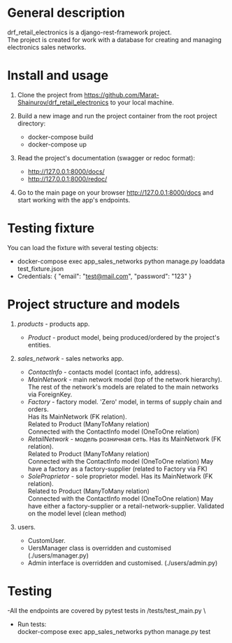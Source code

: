 # General description
drf_retail_electronics is a django-rest-framework project. \
The project is created for work with a database for creating and managing electronics sales networks.

# Install and usage
1. Clone the project from https://github.com/Marat-Shainurov/drf_retail_electronics to your local machine.

2. Build a new image and run the project container from the root project directory:
   - docker-compose build
   - docker-compose up

3. Read the project's documentation (swagger or redoc format):
   - http://127.0.0.1:8000/docs/
   - http://127.0.0.1:8000/redoc/

4. Go to the main page on your browser http://127.0.0.1:8000/docs and start working with the app's endpoints.


# Testing fixture
You can load the fixture with several testing objects:
  - docker-compose exec app_sales_networks python manage.py loaddata test_fixture.json
  - Credentials: 
    {
      "email": "test@mail.com",
      "password": "123"
    }

# Project structure and models
1. *products* - products app.
   - *Product* - product model, being produced/ordered by the project's entities.

2. *sales_network* - sales networks app.
   - *ContactInfo* - contacts model (contact info, address). 
   - *MainNetwork* - main network model (top of the network hierarchy).\
     The rest of the network's models are related to the main networks via ForeignKey.
   - *Factory* - factory model. 
     'Zero' model, in terms of supply chain and orders.\
     Has its MainNetwork (FK relation).\
     Related to Product (ManyToMany relation)\
     Connected with the ContactInfo model (OneToOne relation)
   - *RetailNetwork* - модель розничная сеть.
     Has its MainNetwork (FK relation).\
     Related to Product (ManyToMany relation)\
     Connected with the ContactInfo model (OneToOne relation)
     May have a factory as a factory-supplier (related to Factory via FK)
   - *SoleProprietor* - sole proprietor model.
    Has its MainNetwork (FK relation).\
     Related to Product (ManyToMany relation)\
     Connected with the ContactInfo model (OneToOne relation)
     May have either a factory-supplier or a retail-network-supplier. Validated on the model level (clean method)

3. users.
   - CustomUser.
   - UersManager class is overridden and customised (./users/manager.py)
   - Admin interface is overridden and customised. (./users/admin.py)

# Testing
-All the endpoints are covered by pytest tests in /tests/test_main.py \
- Run tests:\
  docker-compose exec app_sales_networks python manage.py test

